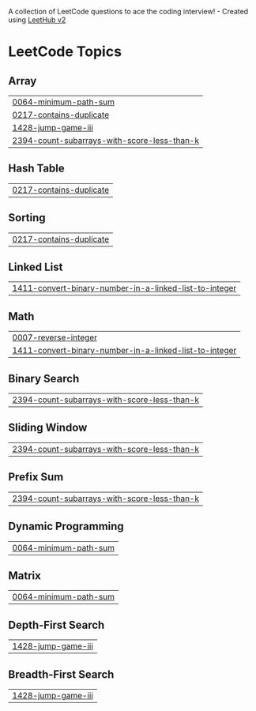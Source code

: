 A collection of LeetCode questions to ace the coding interview! - Created using [LeetHub v2](https://github.com/arunbhardwaj/LeetHub-2.0)
<!---LeetCode Topics Start-->
# LeetCode Topics
## Array
|  |
| ------- |
| [0064-minimum-path-sum](https://github.com/SendouD/Leetcode-daily-practice/tree/master/0064-minimum-path-sum) |
| [0217-contains-duplicate](https://github.com/SendouD/Leetcode-daily-practice/tree/master/0217-contains-duplicate) |
| [1428-jump-game-iii](https://github.com/SendouD/Leetcode-daily-practice/tree/master/1428-jump-game-iii) |
| [2394-count-subarrays-with-score-less-than-k](https://github.com/SendouD/Leetcode-daily-practice/tree/master/2394-count-subarrays-with-score-less-than-k) |
## Hash Table
|  |
| ------- |
| [0217-contains-duplicate](https://github.com/SendouD/Leetcode-daily-practice/tree/master/0217-contains-duplicate) |
## Sorting
|  |
| ------- |
| [0217-contains-duplicate](https://github.com/SendouD/Leetcode-daily-practice/tree/master/0217-contains-duplicate) |
## Linked List
|  |
| ------- |
| [1411-convert-binary-number-in-a-linked-list-to-integer](https://github.com/SendouD/Leetcode-daily-practice/tree/master/1411-convert-binary-number-in-a-linked-list-to-integer) |
## Math
|  |
| ------- |
| [0007-reverse-integer](https://github.com/SendouD/Leetcode-daily-practice/tree/master/0007-reverse-integer) |
| [1411-convert-binary-number-in-a-linked-list-to-integer](https://github.com/SendouD/Leetcode-daily-practice/tree/master/1411-convert-binary-number-in-a-linked-list-to-integer) |
## Binary Search
|  |
| ------- |
| [2394-count-subarrays-with-score-less-than-k](https://github.com/SendouD/Leetcode-daily-practice/tree/master/2394-count-subarrays-with-score-less-than-k) |
## Sliding Window
|  |
| ------- |
| [2394-count-subarrays-with-score-less-than-k](https://github.com/SendouD/Leetcode-daily-practice/tree/master/2394-count-subarrays-with-score-less-than-k) |
## Prefix Sum
|  |
| ------- |
| [2394-count-subarrays-with-score-less-than-k](https://github.com/SendouD/Leetcode-daily-practice/tree/master/2394-count-subarrays-with-score-less-than-k) |
## Dynamic Programming
|  |
| ------- |
| [0064-minimum-path-sum](https://github.com/SendouD/Leetcode-daily-practice/tree/master/0064-minimum-path-sum) |
## Matrix
|  |
| ------- |
| [0064-minimum-path-sum](https://github.com/SendouD/Leetcode-daily-practice/tree/master/0064-minimum-path-sum) |
## Depth-First Search
|  |
| ------- |
| [1428-jump-game-iii](https://github.com/SendouD/Leetcode-daily-practice/tree/master/1428-jump-game-iii) |
## Breadth-First Search
|  |
| ------- |
| [1428-jump-game-iii](https://github.com/SendouD/Leetcode-daily-practice/tree/master/1428-jump-game-iii) |
<!---LeetCode Topics End-->